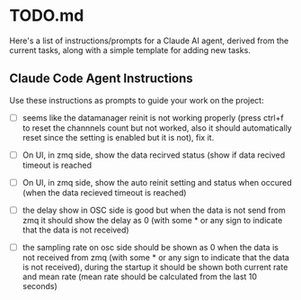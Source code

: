 # TODO.md

Here's a list of instructions/prompts for a Claude AI agent, derived from the current tasks, along with a simple template for adding new tasks.

## Claude Code Agent Instructions

Use these instructions as prompts to guide your work on the project:

- [ ] seems like the datamanager reinit is not working properly (press ctrl+f to reset the channnels count but not worked, also it should automatically reset since the setting is enabled but it is not), fix it.

- [ ] On UI, in zmq side, show the data recirved status (show if data recived timeout is reached

- [ ] On UI, in zmq side, show the auto reinit setting and status when occured (when the data recieved timeout is reached)

- [ ] the delay show in OSC side is good but when the data is not send from zmq it should show the delay as 0 (with some * or any sign to indicate that the data is not received)

- [ ] the sampling rate on osc side should be shown as 0 when the data is not received from zmq (with some * or any sign to indicate that the data is not received), during the startup it should be shown both current rate and mean rate (mean rate should be calculated from the last 10 seconds)



